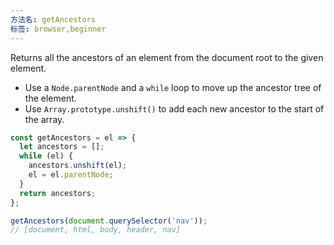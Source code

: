 ```yaml
---
方法名: getAncestors
标签: browser,beginner
---
```


Returns all the ancestors of an element from the document root to the given element.

- Use a `Node.parentNode` and a `while` loop to move up the ancestor tree of the element.
- Use `Array.prototype.unshift()` to add each new ancestor to the start of the array.

```js
const getAncestors = el => {
  let ancestors = [];
  while (el) {
    ancestors.unshift(el);
    el = el.parentNode;
  }
  return ancestors;
};
```

```js
getAncestors(document.querySelector('nav')); 
// [document, html, body, header, nav]
```
